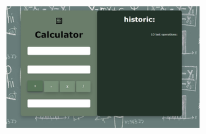 <img src="https://raw.githubusercontent.com/Wendelsena/bootcamp-devjr-modulo3-calc/1b266bbe57cdcfced67f17a36a6e3136f29942f8/exImg.jpeg" alt="exempleProject">

